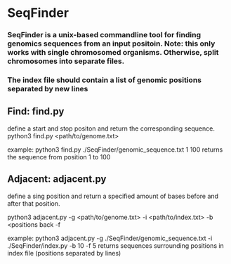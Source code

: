 # SeqFinder

### SeqFinder is a unix-based commandline tool for finding genomics sequences from an input positoin. Note: this only works with single chromosomed organisms. Otherwise, split chromosomes into separate files. 

### The index file should contain a list of genomic positions separated by new lines

## Find: find.py
define a start and stop positon and return the corresponding sequence.
python3 find.py <path/to/genome.txt> <start> <stop>
  
example: python3 find.py ./SeqFinder/genomic_sequence.txt 1 100
returns the sequence from position 1 to 100


## Adjacent: adjacent.py
define a sing position and return a specified amount of bases before and after that position.

python3 adjacent.py -g <path/to/genome.txt> -i <path/to/index.txt> -b <positions back -f <positions forward>

example: python3 adjacent.py -g ./SeqFinder/genomic_sequence.txt -i ./SeqFinder/index.py -b 10 -f 5
returns sequences surrounding positions in index file (positions separated by lines)

